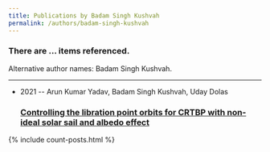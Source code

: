 ```yaml
---
title: Publications by Badam Singh Kushvah
permalink: /authors/badam-singh-kushvah
---
```


<h3 id="number-posts">There are ... items referenced.</h3>
<p id='info-authors'>Alternative author names: Badam Singh Kushvah.</p>
<hr />
<ul class="post-list">
<li><span class='post-meta'>2021 -- Arun Kumar Yadav, Badam Singh Kushvah, Uday Dolas</span><h3><a class='post-link' href="{{ site.baseurl }}/controlling-the-libration-point-orbits-for-crtbp-with-non-ideal-solar-sail-and-albedo-effect">Controlling the libration point orbits for CRTBP with non-ideal solar sail and albedo effect</a></h3></li>

</ul>
{% include count-posts.html %}

